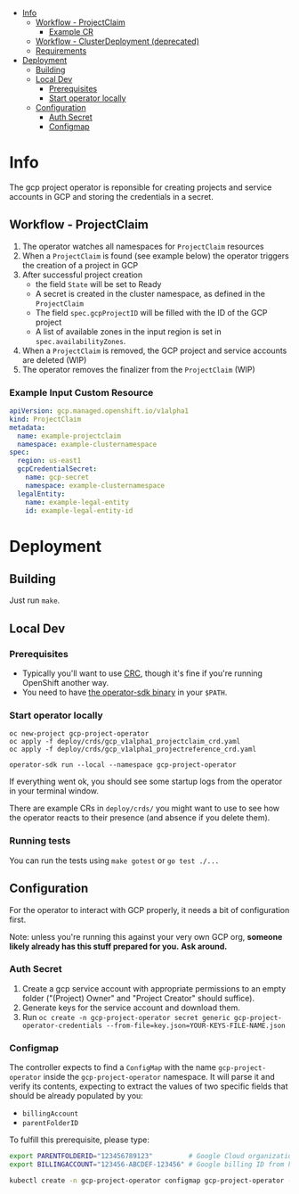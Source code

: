 
   * [Info](#info)
      * [Workflow - ProjectClaim](#workflow---projectclaim)
         * [Example CR](#example-cr)
      * [Workflow - ClusterDeployment (deprecated)](#workflow---clusterdeployment-deprecated)
      * [Requirements](#requirements)
   * [Deployment](#deployment)
      * [Building](#building)
      * [Local Dev](#local-dev)
         * [Prerequisites](#prerequisites)
         * [Start operator locally](#start-operator-locally)
      * [Configuration](#configuration)
         * [Auth Secret](#auth-secret)
         * [Configmap](#configmap)

# Info

The gcp project operator is reponsible for creating projects and service accounts in GCP and storing the credentials in a secret.

## Workflow - ProjectClaim

1. The operator watches all namespaces for `ProjectClaim` resources
2. When a `ProjectClaim` is found (see example below) the operator triggers the creation of a project in GCP
3. After successful project creation
    * the field `State` will be set to Ready
    * A secret is created in the cluster namespace, as defined in the `ProjectClaim`
    * The field `spec.gcpProjectID` will be filled with the ID of the GCP project
    * A list of available zones in the input region is set in `spec.availabilityZones`.
4. When a `ProjectClaim` is removed, the GCP project and service accounts are deleted (WIP)
5. The operator removes the finalizer from the `ProjectClaim` (WIP)

### Example Input Custom Resource

```yaml
apiVersion: gcp.managed.openshift.io/v1alpha1
kind: ProjectClaim
metadata:
  name: example-projectclaim
  namespace: example-clusternamespace
spec:
  region: us-east1
  gcpCredentialSecret:
    name: gcp-secret
    namespace: example-clusternamespace
  legalEntity:
    name: example-legal-entity
    id: example-legal-entity-id
```

# Deployment

## Building

Just run `make`.

## Local Dev

### Prerequisites

* Typically you'll want to use [CRC](https://github.com/code-ready/crc/), though it's fine if you're running OpenShift another way.
* You need to have [the operator-sdk binary](https://github.com/operator-framework/operator-sdk/releases) in your `$PATH`.

### Start operator locally

```
oc new-project gcp-project-operator
oc apply -f deploy/crds/gcp_v1alpha1_projectclaim_crd.yaml
oc apply -f deploy/crds/gcp_v1alpha1_projectreference_crd.yaml

operator-sdk run --local --namespace gcp-project-operator
```

If everything went ok, you should see some startup logs from the operator in your terminal window.

There are example CRs in `deploy/crds/` you might want to use to see how the operator reacts to their presence (and absence if you delete them).

### Running tests

You can run the tests using `make gotest` or `go test ./...`

## Configuration

For the operator to interact with GCP properly, it needs a bit of configuration first.

Note: unless you're running this against your very own GCP org, **someone likely already has this stuff prepared for you.**
**Ask around.**

### Auth Secret

1. Create a gcp service account with appropriate permissions to an empty folder ("(Project) Owner" and "Project Creator" should suffice).
2. Generate keys for the service account and download them.
3. Run `oc create -n gcp-project-operator secret generic gcp-project-operator-credentials --from-file=key.json=YOUR-KEYS-FILE-NAME.json`

### Configmap

The controller expects to find a `ConfigMap` with the name `gcp-project-operator` inside the `gcp-project-operator` namespace.
It will parse it and verify its contents, expecting to extract the values of two specific fields that should be already populated by you:

* `billingAccount`
* `parentFolderID`

To fulfill this prerequisite, please type:

```bash
export PARENTFOLDERID="123456789123"         # Google Cloud organization Parent Folder ID
export BILLINGACCOUNT="123456-ABCDEF-123456" # Google billing ID from https://console.cloud.google.com/billing

kubectl create -n gcp-project-operator configmap gcp-project-operator --from-literal parentFolderID=$PARENTFOLDERID --from-literal billingAccount=$BILLINGACCOUNT
```
